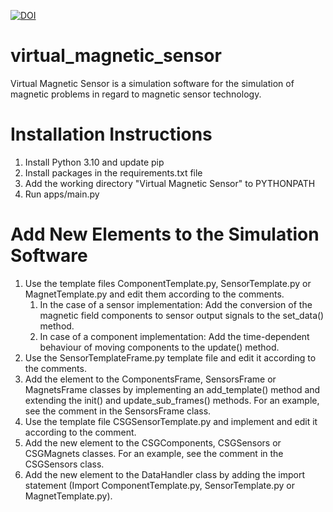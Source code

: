 [![DOI](https://zenodo.org/badge/700318323.svg)](https://zenodo.org/badge/latestdoi/700318323)

# virtual_magnetic_sensor
Virtual Magnetic Sensor is a simulation software for the simulation of magnetic problems in regard to magnetic sensor technology.

# Installation Instructions
1. Install Python 3.10 and update pip
2. Install packages in the requirements.txt file
3. Add the working directory "Virtual Magnetic Sensor" to PYTHONPATH
4. Run apps/main.py

# Add New Elements to the Simulation Software
1.	Use the template files ComponentTemplate.py, SensorTemplate.py or MagnetTemplate.py and edit them according to the comments.
    1. In the case of a sensor implementation: Add the conversion of the magnetic field components to sensor output signals to the set_data() method.
    2. In case of a component implementation: Add the time-dependent behaviour of moving components to the update() method.
2.	Use the SensorTemplateFrame.py template file and edit it according to the comments.
3.	Add the element to the ComponentsFrame, SensorsFrame or MagnetsFrame classes by implementing an add_template() method and extending the init() and update_sub_frames() methods. For an example, see the comment in the SensorsFrame class.
4.	Use the template file CSGSensorTemplate.py and implement and edit it according to the comment.
5.	Add the new element to the CSGComponents, CSGSensors or CSGMagnets classes. For an example, see the comment in the CSGSensors class.
6.	Add the new element to the DataHandler class by adding the import statement (Import ComponentTemplate.py, SensorTemplate.py or MagnetTemplate.py).
